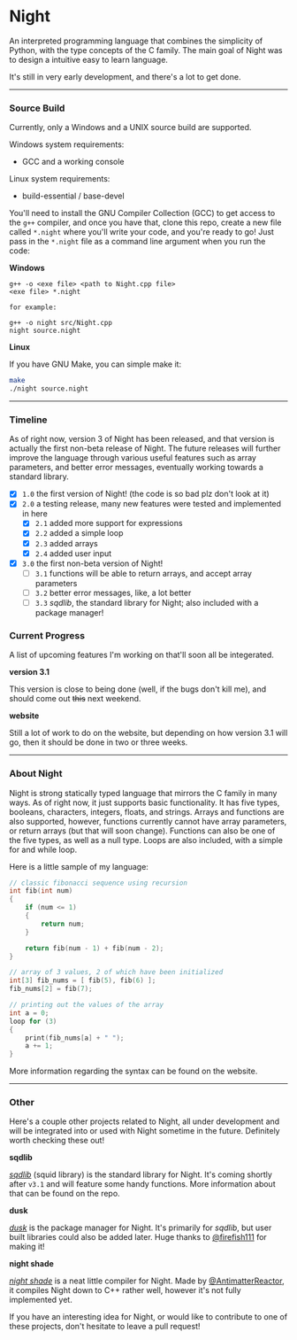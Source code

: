 # Night

An interpreted programming language that combines the simplicity of Python, with the type concepts of the C family. The main goal of Night was to design a intuitive easy to learn language.

It's still in very early development, and there's a lot to get done.

---

### Source Build

Currently, only a Windows and a UNIX source build are supported.

Windows system requirements:
- GCC and a working console

Linux system requirements:
- build-essential / base-devel

You'll need to install the GNU Compiler Collection (GCC) to get access to the `g++` compiler, and once you have that, clone this repo, create a new file called `*.night` where you'll write your code, and you're ready to go! 
Just pass in the `*.night` file as a command line argument when you run the code:

**Windows**

```
g++ -o <exe file> <path to Night.cpp file>
<exe file> *.night

for example:

g++ -o night src/Night.cpp
night source.night
```

**Linux**

If you have GNU Make, you can simple make it:

```bash
make
./night source.night
```
---

### Timeline

As of right now, version 3 of Night has been released, and that version is actually the first non-beta release of Night. The future releases will further improve the language through various useful features such as array parameters, and better error messages, eventually working towards a standard library.

- [x] `1.0` the first version of Night! (the code is so bad plz don't look at it)
- [x] `2.0` a testing release, many new features were tested and implemented in here
  - [x] `2.1` added more support for expressions
  - [x] `2.2` added a simple loop
  - [x] `2.3` added arrays
  - [x] `2.4` added user input
- [x] `3.0` the first non-beta version of Night!
  - [ ] `3.1` functions will be able to return arrays, and accept array parameters
  - [ ] `3.2` better error messages, like, a lot better
  - [ ] `3.3` *sqdlib*, the standard library for Night; also included with a package manager!

### Current Progress

A list of upcoming features I'm working on that'll soon all be integerated.

**version 3.1**

This version is close to being done (well, if the bugs don't kill me), and should come out ~~this~~ next weekend.

**website**

Still a lot of work to do on the website, but depending on how version 3.1 will go, then it should be done in two or three weeks.

---

### About Night

Night is strong statically typed language that mirrors the C family in many ways. As of right now, it just supports basic functionality. It has five types, booleans, characters, integers, floats, and strings. Arrays and functions are also supported, however, functions currently cannot have array parameters, or return arrays (but that will soon change). Functions can also be one of the five types, as well as a null type. Loops are also included, with a simple for and while loop.

Here is a little sample of my language:

```cpp
// classic fibonacci sequence using recursion
int fib(int num)
{
    if (num <= 1)
    {
        return num;
    }

    return fib(num - 1) + fib(num - 2);
}

// array of 3 values, 2 of which have been initialized
int[3] fib_nums = [ fib(5), fib(6) ];
fib_nums[2] = fib(7);

// printing out the values of the array
int a = 0;
loop for (3)
{
    print(fib_nums[a] + " ");
    a += 1;
}
```

More information regarding the syntax can be found on the website.

---

### Other

Here's a couple other projects related to Night, all under development and will be integrated into or used with Night sometime in the future. Definitely worth checking these out!

**sqdlib**

*[sqdlib](https://github.com/DynamicSquid/sqdlib)* (squid library) is the standard library for Night. It's coming shortly after `v3.1` and will feature some handy functions. More information about that can be found on the repo.

**dusk**

*[dusk](https://github.com/firefish111/dusk)* is the package manager for Night. It's primarily for *sqdlib*, but user built libraries could also be added later. Huge thanks to [@firefish111](https://github.com/firefish111) for making it!

**night shade**

*[night shade](https://github.com/AntimatterReactor/NightShade)* is a neat little compiler for Night. Made by [@AntimatterReactor](https://github.com/AntimatterReactor), it compiles Night down to C++ rather well, however it's not fully implemented yet.

If you have an interesting idea for Night, or would like to contribute to one of these projects, don't hesitate to leave a pull request!
